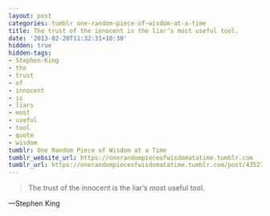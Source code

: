 ```yaml
---
layout: post
categories: tumblr one-random-piece-of-wisdom-at-a-time
title: The trust of the innocent is the liar’s most useful tool.
date: '2013-02-20T11:32:31+10:30'
hidden: true
hidden-tags:
- Stephen-King
- the
- trust
- of
- innocent
- is
- liars
- most
- useful
- tool
- quote
- wisdom
tumblr: One Random Piece of Wisdom at a Time
tumblr_website_url: https://onerandompieceofwisdomatatime.tumblr.com
tumblr_url: https://onerandompieceofwisdomatatime.tumblr.com/post/43527083840/the-trust-of-the-innocent-is-the-liars-most
---
```

> The trust of the innocent is the liar’s most useful tool.

—Stephen King
